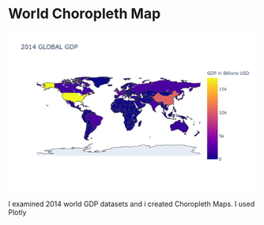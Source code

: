 # World Choropleth Map

<p align="center">
  <img src="newplot.png" width="600" />
</p>

I examined 2014 world GDP datasets and i created Choropleth Maps. I used Plotly
